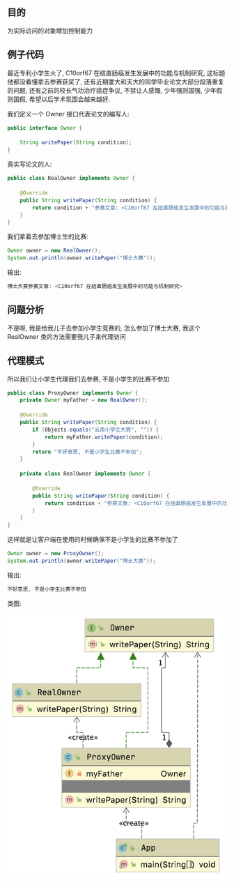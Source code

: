 ## 目的

为实际访问的对象增加控制能力

## 例子代码

最近专利小学生火了, C10orf67 在结直肠癌发生发展中的功能与机制研究, 这标题他都没看懂拿去参赛获奖了, 还有近期厦大和天大的同学毕业论文大部分段落重复的问题, 还有之前的校长气功治疗癌症争议, 不禁让人感慨, 少年强则国强, 少年假则国假, 希望以后学术氛围会越来越好.

我们定义一个 Owner 接口代表论文的编写人:

```java
public interface Owner {

    String writePaper(String condition);
}
```

真实写论文的人:

```java
public class RealOwner implements Owner {

    @Override
    public String writePaper(String condition) {
        return condition + "参赛文章: <C10orf67 在结直肠癌发生发展中的功能与机制研究>";
    }
}
```

我们拿着去参加博士生的比赛:

```java
Owner owner = new RealOwner();
System.out.println(owner.writePaper("博士大赛"));
```

输出:

```java
博士大赛参赛文章: <C10orf67 在结直肠癌发生发展中的功能与机制研究>
```

## 问题分析

不是呀, 我是给我儿子去参加小学生竞赛的, 怎么参加了博士大赛, 我这个 RealOwner 类的方法需要我儿子来代理访问

## 代理模式

所以我们让小学生代理我们去参赛, 不是小学生的比赛不参加

```java
public class ProxyOwner implements Owner {
    private Owner myFather = new RealOwner();

    @Override
    public String writePaper(String condition) {
        if (Objects.equals("云南小学生大赛", "")) {
            return myFather.writePaper(condition);
        }
        return "不好意思, 不是小学生比赛不参加";
    }

    private class RealOwner implements Owner {

        @Override
        public String writePaper(String condition) {
            return condition + "参赛文章: <C10orf67 在结直肠癌发生发展中的功能与机制研究>";
        }
    }
}
```

这样就是让客户端在使用的时候确保不是小学生的比赛不参加了

```java
Owner owner = new ProxyOwner();
System.out.println(owner.writePaper("博士大赛"));
```

输出:

```java
不好意思, 不是小学生比赛不参加
```

类图:

![](/assets/2020071800.png)

